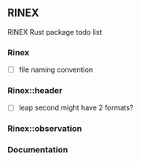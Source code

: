 ## RINEX 
RINEX Rust package todo list 

### Rinex
- [ ] file naming convention 

### Rinex::header 
- [ ] leap second might have 2 formats? 

### Rinex::observation 

### Documentation
